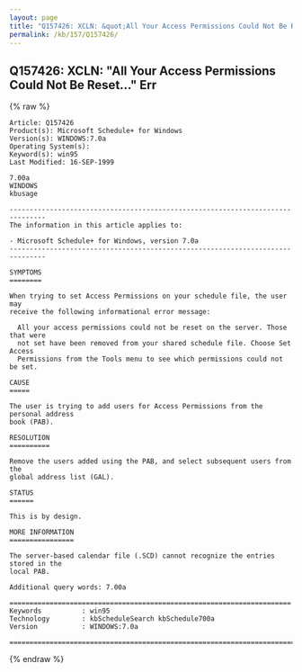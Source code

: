 ```yaml
---
layout: page
title: "Q157426: XCLN: &quot;All Your Access Permissions Could Not Be Reset...&quot; Err"
permalink: /kb/157/Q157426/
---
```


## Q157426: XCLN: &quot;All Your Access Permissions Could Not Be Reset...&quot; Err

{% raw %}

	Article: Q157426
	Product(s): Microsoft Schedule+ for Windows
	Version(s): WINDOWS:7.0a
	Operating System(s): 
	Keyword(s): win95
	Last Modified: 16-SEP-1999
	
	7.00a
	WINDOWS
	kbusage
	
	-------------------------------------------------------------------------------
	The information in this article applies to:
	
	- Microsoft Schedule+ for Windows, version 7.0a 
	-------------------------------------------------------------------------------
	
	SYMPTOMS
	========
	
	When trying to set Access Permissions on your schedule file, the user may
	receive the following informational error message:
	
	  All your access permissions could not be reset on the server. Those that were
	  not set have been removed from your shared schedule file. Choose Set Access
	  Permissions from the Tools menu to see which permissions could not be set.
	
	CAUSE
	=====
	
	The user is trying to add users for Access Permissions from the personal address
	book (PAB).
	
	RESOLUTION
	==========
	
	Remove the users added using the PAB, and select subsequent users from the
	global address list (GAL).
	
	STATUS
	======
	
	This is by design.
	
	MORE INFORMATION
	================
	
	The server-based calendar file (.SCD) cannot recognize the entries stored in the
	local PAB.
	
	Additional query words: 7.00a
	
	======================================================================
	Keywords          : win95 
	Technology        : kbScheduleSearch kbSchedule700a
	Version           : WINDOWS:7.0a
	
	=============================================================================
	

{% endraw %}
